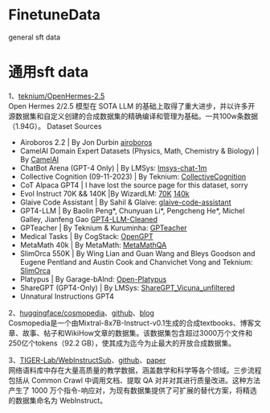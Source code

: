 # FinetuneData
general sft data

# 通用sft data
1、[teknium/OpenHermes-2.5](https://huggingface.co/datasets/teknium/OpenHermes-2.5)  
Open Hermes 2/2.5 模型在 SOTA LLM 的基础上取得了重大进步，并以许多开源数据集和自定义创建的合成数据集的精确编译和管理为基础。一共100w条数据（1.94G）。
Dataset Sources

- Airoboros 2.2 | By Jon Durbin [airoboros](https://huggingface.co/datasets/jondurbin/airoboros-2.2)
- CamelAI Domain Expert Datasets (Physics, Math, Chemistry & Biology) | By [CamelAI](https://huggingface.co/camel-ai)
- ChatBot Arena (GPT-4 Only) | By LMSys: [lmsys-chat-1m](https://huggingface.co/datasets/lmsys/lmsys-chat-1m)
- Collective Cognition (09-11-2023) | By Teknium: [CollectiveCognition](https://huggingface.co/datasets/CollectiveCognition/chats-data-2023-09-22)
- CoT Alpaca GPT4 | I have lost the source page for this dataset, sorry
- Evol Instruct 70K && 140K |By WizardLM: [70K](https://huggingface.co/datasets/WizardLM/WizardLM_evol_instruct_70k) [140k](https://huggingface.co/datasets/WizardLM/WizardLM_evol_instruct_V2_196k)
- Glaive Code Assistant | By Sahil & Glaive: [glaive-code-assistant](https://huggingface.co/datasets/glaiveai/glaive-code-assistant)
- GPT4-LLM | By Baolin Peng*, Chunyuan Li*, Pengcheng He*, Michel Galley, Jianfeng Gao [GPT4-LLM-Cleaned](https://huggingface.co/datasets/teknium/GPT4-LLM-Cleaned)
- GPTeacher | By Teknium & Kuruminha: [GPTeacher](https://github.com/teknium1/GPTeacher)
- Medical Tasks | By CogStack: [OpenGPT](https://github.com/CogStack/OpenGPT)
- MetaMath 40k | By MetaMath: [MetaMathQA](https://huggingface.co/datasets/meta-math/MetaMathQA)
- SlimOrca 550K | By Wing Lian and Guan Wang and Bleys Goodson and Eugene Pentland and Austin Cook and Chanvichet Vong and Teknium: [SlimOrca](https://huggingface.co/datasets/Open-Orca/SlimOrca)
- Platypus | By Garage-bAInd: [Open-Platypus](https://huggingface.co/datasets/garage-bAInd/Open-Platypus)
- ShareGPT (GPT4-Only) | By LMSys: [ShareGPT_Vicuna_unfiltered](https://huggingface.co/datasets/anon8231489123/ShareGPT_Vicuna_unfiltered)
- Unnatural Instructions GPT4

2、[huggingface/cosmopedia](https://huggingface.co/datasets/HuggingFaceTB/cosmopedia)、[github](https://github.com/huggingface/cosmopedia)、[blog](https://huggingface.co/blog/cosmopedia)  
Cosmopedia是一个由Mixtral-8x7B-Instruct-v0.1生成的合成textbooks、博客文章、故事、帖子和WikiHow文章的数据集。该数据集包含超过3000万个文件和250亿个tokens（92.2 GB），使其成为迄今为止最大的开放合成数据集。

3、[TIGER-Lab/WebInstructSub](https://huggingface.co/datasets/TIGER-Lab/WebInstructSub)、[github](https://tiger-ai-lab.github.io/MAmmoTH2/)、[paper](https://tiger-ai-lab.github.io/MAmmoTH2/)  
网络语料库中存在大量高质量的教学数据，涵盖数学和科学等各个领域。三步流程包括从 Common Crawl 中调用文档、提取 QA 对并对其进行质量改进。这种方法产生了 1000 万个指令-响应对，为现有数据集提供了可扩展的替代方案，将精选的数据集命名为 WebInstruct。


